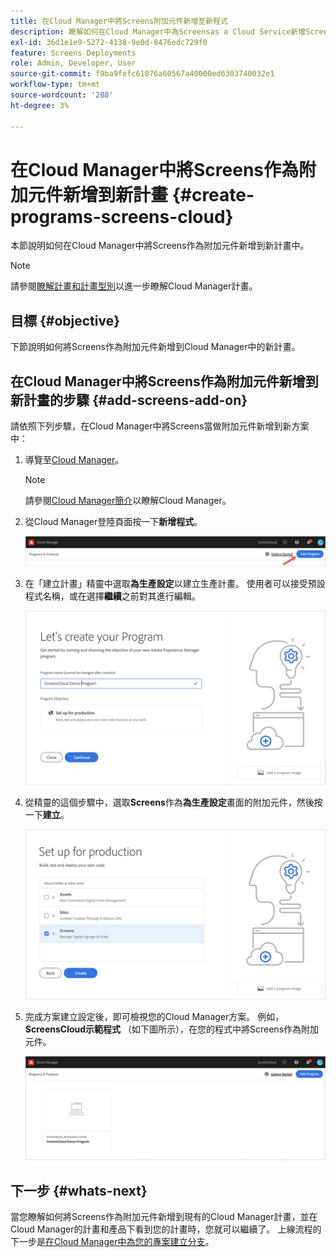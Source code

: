 ```yaml
---
title: 在Cloud Manager中將Screens附加元件新增至新程式
description: 瞭解如何在Cloud Manager中為Screensas a Cloud Service新增Screens附加元件至新計畫。
exl-id: 36d1e1e9-5272-4138-9e0d-8476edc729f0
feature: Screens Deployments
role: Admin, Developer, User
source-git-commit: f9ba9fefc61876a60567a40000ed6303740032e1
workflow-type: tm+mt
source-wordcount: '288'
ht-degree: 3%

---
```


# 在Cloud Manager中將Screens作為附加元件新增到新計畫 {#create-programs-screens-cloud}

本節說明如何在Cloud Manager中將Screens作為附加元件新增到新計畫中。

>[!NOTE]
>請參閱[瞭解計畫和計畫型別](https://experienceleague.adobe.com/docs/experience-manager-cloud-service/content/implementing/using-cloud-manager/programs/program-types.html?lang=zh-Hant)以進一步瞭解Cloud Manager計畫。

## 目標 {#objective}

下節說明如何將Screens作為附加元件新增到Cloud Manager中的新計畫。

## 在Cloud Manager中將Screens作為附加元件新增到新計畫的步驟 {#add-screens-add-on}

請依照下列步驟，在Cloud Manager中將Screens當做附加元件新增到新方案中：

1. 導覽至[Cloud Manager](https://my.cloudmanager.adobe.com/)。

   >[!NOTE]
   >請參閱[Cloud Manager簡介](https://experienceleague.adobe.com/docs/experience-manager-cloud-service/content/onboarding/journey/cloud-manager.html?lang=zh-Hant)以瞭解Cloud Manager。

1. 從Cloud Manager登陸頁面按一下&#x200B;**新增程式**。

   ![影像](/help/screens-cloud/assets/onboarding/onboard-screens-addon1.png)

1. 在「建立計畫」精靈中選取&#x200B;**為生產設定**&#x200B;以建立生產計畫。 使用者可以接受預設程式名稱，或在選擇&#x200B;**繼續**&#x200B;之前對其進行編輯。

   ![影像](/help/screens-cloud/assets/onboarding/onboard-screens-addon2.png)

1. 從精靈的這個步驟中，選取&#x200B;**Screens**&#x200B;作為&#x200B;**為生產設定**&#x200B;畫面的附加元件，然後按一下&#x200B;**建立**。

   ![影像](/help/screens-cloud/assets/onboarding/onboard-screens-addon3.png)

1. 完成方案建立設定後，即可檢視您的Cloud Manager方案。 例如，**ScreensCloud示範程式** （如下圖所示），在您的程式中將Screens作為附加元件。

   ![影像](/help/screens-cloud/assets/onboarding/onboard-screens-addon4.png)

## 下一步 {#whats-next}

當您瞭解如何將Screens作為附加元件新增到現有的Cloud Manager計畫，並在Cloud Manager的計畫和產品下看到您的計畫時，您就可以繼續了。 上線流程的下一步是[在Cloud Manager中為您的專案建立分支](/help/screens-cloud/onboarding-screens-cloud/creating-a-branch.md)。
